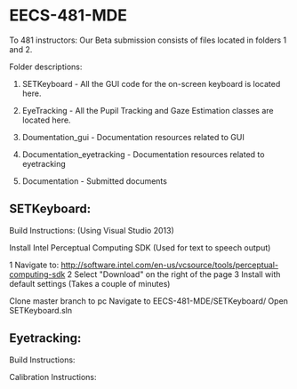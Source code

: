 EECS-481-MDE
============

To 481 instructors: Our Beta submission consists of files located in folders 1 and 2.

Folder descriptions:

1) SETKeyboard - All the GUI code for the on-screen keyboard is located here.

2) EyeTracking - All the Pupil Tracking and Gaze Estimation classes are located here.

3) Doumentation_gui - Documentation resources related to GUI

4) Documentation_eyetracking - Documentation resources related to eyetracking

5) Documentation - Submitted documents


SETKeyboard:
-------------
Build Instructions:
(Using Visual Studio 2013)

Install Intel Perceptual Computing SDK (Used for text to speech output)

 1 Navigate to: http://software.intel.com/en-us/vcsource/tools/perceptual-computing-sdk
 2 Select "Download" on the right of the page
 3 Install with default settings (Takes a couple of minutes)

Clone master branch to pc
Navigate to EECS-481-MDE/SETKeyboard/
Open SETKeyboard.sln


Eyetracking:
-------------
Build Instructions:

Calibration Instructions:


